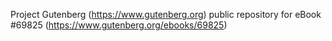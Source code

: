 Project Gutenberg (https://www.gutenberg.org) public repository for
eBook #69825 (https://www.gutenberg.org/ebooks/69825)
